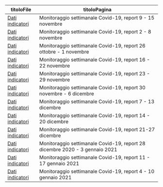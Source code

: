 | titoloFile | titoloPagina |
| --- | --- |
| [Dati indicatori](http://www.salute.gov.it/imgs/C_17_notizie_5182_0_file.pdf) | Monitoraggio settimanale Covid-19, report 9 - 15 novembre  |
| [Dati indicatori](http://www.salute.gov.it/imgs/C_17_notizie_5169_1_file.pdf) | Monitoraggio settimanale Covid-19, report 2 - 8 novembre  |
| [Dati indicatori](http://www.salute.gov.it/portale/news/documenti/Epi_aggiornamenti/allegati/DATI_MONITORAGGIO_9_11_2020.pdf) | Monitoraggio settimanale Covid-19, report 26 ottobre - 1 novembre  |
| [Dati indicatori](http://www.salute.gov.it/imgs/C_17_notizie_5196_1_file.pdf) | Monitoraggio settimanale Covid-19, report 16 - 22 novembre  |
| [Dati indicatori](http://www.salute.gov.it/imgs/C_17_notizie_5209_0_file.pdf) | Monitoraggio settimanale Covid-19, report 23 - 29 novembre  |
| [Dati indicatori](http://www.salute.gov.it/imgs/C_17_notizie_5216_1_file.pdf) | Monitoraggio settimanale Covid-19, report 30 novembre - 6 dicembre  |
| [Dati indicatori](http://www.salute.gov.it/imgs/C_17_notizie_5226_1_file.pdf) | Monitoraggio settimanale Covid-19, report 7 - 13 dicembre  |
| [Dati indicatori](http://www.salute.gov.it/imgs/C_17_notizie_5241_1_file.pdf) | Monitoraggio settimanale Covid-19, report 14 - 20 dicembre  |
| [Dati indicatori](http://www.salute.gov.it/imgs/C_17_notizie_5247_1_file.pdf) | Monitoraggio settimanale Covid-19, report 21-27 dicembre  |
| [Dati indicatori](http://www.salute.gov.it/imgs/C_17_notizie_5259_1_file.pdf) | Monitoraggio settimanale Covid-19, report 28 dicembre 2020 - 3 gennaio 2021  |
| [Dati indicatori](http://www.salute.gov.it/imgs/C_17_notizie_5289_0_file.pdf) | Monitoraggio settimanale Covid-19, report 11 - 17 gennaio 2021  |
| [Dati indicatori](http://www.salute.gov.it/imgs/C_17_notizie_5268_0_file.pdf) | Monitoraggio settimanale Covid-19, report 4 - 10 gennaio 2021  |
